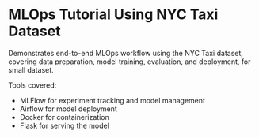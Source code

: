 

# MLOps Tutorial Using NYC Taxi Dataset

Demonstrates end-to-end MLOps workflow using the NYC Taxi dataset, covering data preparation, model training, evaluation,
and deployment, for small dataset.

Tools covered:
- MLFlow for experiment tracking and model management
- Airflow for model deployment
- Docker for containerization
- Flask for serving the model